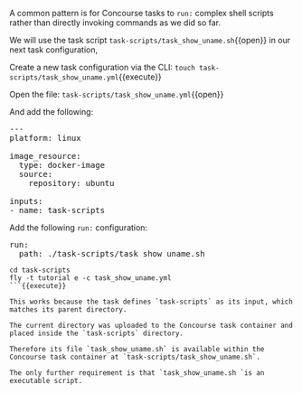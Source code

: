 A common pattern is for Concourse tasks to `run:` complex shell scripts rather than directly invoking commands as we did so far.

We will use the task script `task-scripts/task_show_uname.sh`{{open}} in our next task configuration,

Create a new task configuration via the CLI: `touch task-scripts/task_show_uname.yml`{{execute}}

Open the file: `task-scripts/task_show_uname.yml`{{open}}

And add the following:

<pre class="file" data-filename="task_show_uname.yml" data-target="replace">---
platform: linux

image_resource:
  type: docker-image
  source:
    repository: ubuntu

inputs:
- name: task-scripts
</pre>

Add the following `run:` configuration:

<pre class="file" data-filename="task_show_uname.yml" data-target="replace">
run:
  path: ./task-scripts/task_show_uname.sh
</pre>

```
cd task-scripts
fly -t tutorial e -c task_show_uname.yml
```{{execute}}

This works because the task defines `task-scripts` as its input, which matches its parent directory.

The current directory was uploaded to the Concourse task container and placed inside the `task-scripts` directory.

Therefore its file `task_show_uname.sh` is available within the Concourse task container at `task-scripts/task_show_uname.sh`.

The only further requirement is that `task_show_uname.sh `is an executable script.
